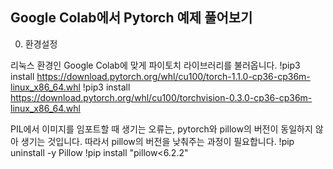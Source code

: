 ## Google Colab에서 Pytorch 예제 풀어보기

0. 환경설정

리눅스 환경인 Google Colab에 맞게 파이토치 라이브러리를 불러옵니다. 
!pip3 install https://download.pytorch.org/whl/cu100/torch-1.1.0-cp36-cp36m-linux_x86_64.whl
!pip3 install https://download.pytorch.org/whl/cu100/torchvision-0.3.0-cp36-cp36m-linux_x86_64.whl

PIL에서 이미지를 임포트할 때 생기는 오류는, pytorch와 pillow의 버전이 동일하지 않아 생기는 것입니다.
따라서 pillow의 버전을 낮춰주는 과정이 필요합니다. 
!pip uninstall -y Pillow
!pip install "pillow<6.2.2"
